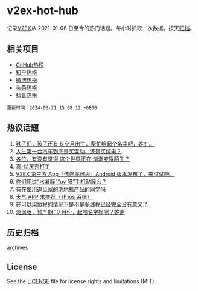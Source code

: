 # v2ex-hot-hub

 记录[V2EX](https://www.v2ex.com/)从 2021-01-06 日至今的热门话题。每小时抓取一次数据，按天[归档](archives)。
 
 ## 相关项目

- [GitHub热榜](https://github.com/snaildev/github-hot-hub)
- [知乎热榜](https://github.com/snaildev/zhihu-hot-hub)
- [微博热榜](https://github.com/snaildev/weibo-hot-hub)
- [头条热榜](https://github.com/snaildev/toutiao-hot-hub)
- [抖音热榜](https://github.com/snaildev/douyin-hot-hub)


 `更新时间：2024-06-21 15:08:12 +0800`

## 热议话题

1. [铁子们，孩子还有 6 个月出生，帮忙给起个名字吧，姓刘。](https://www.v2ex.com/t/1051400)
1. [人生第一台汽车到底是买混动，还是买纯电？](https://www.v2ex.com/t/1051212)
1. [各位，有没有觉得 这个世界正在 渐渐变得陌生？](https://www.v2ex.com/t/1051382)
1. [真-给房东打工](https://www.v2ex.com/t/1051359)
1. [V2EX 第三方 App「伟途亦可思」Android 版本发布了，来试试吧。](https://www.v2ex.com/t/1051194)
1. [你们用过“水凝膜”“uv 膜”手机贴膜么？](https://www.v2ex.com/t/1051299)
1. [有在使用追觅家的洗地机产品的同学吗](https://www.v2ex.com/t/1051351)
1. [天气 APP 求推荐（非 ios 系统）](https://www.v2ex.com/t/1051399)
1. [在可以用协程的情况下是不是多线程已经完全没有意义了](https://www.v2ex.com/t/1051295)
1. [龙凤胎，预产期 10 月份，起啥名字好呢？姓谢](https://www.v2ex.com/t/1051433)

## 历史归档

[archives](archives)

## License

See the [LICENSE](LICENSE) file for license rights and limitations (MIT).
